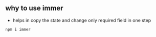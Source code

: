 ## why to use immer

- helps in copy the state and change only required field in one step

```zsh
npm i immer
```

